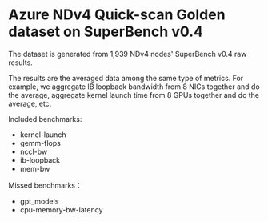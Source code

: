 # Azure NDv4 Quick-scan Golden dataset on SuperBench v0.4

The dataset is generated from 1,939 NDv4 nodes' SuperBench v0.4 raw results.

The results are the averaged data among the same type of metrics. For example, we aggregate IB loopback bandwidth from 8 NICs together and do the average, aggregate kernel launch time from 8 GPUs together and do the average, etc.

Included benchmarks: 

- kernel-launch
- gemm-flops
- nccl-bw
- ib-loopback
- mem-bw

Missed benchmarks：
- gpt_models
- cpu-memory-bw-latency
